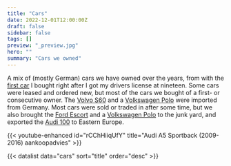 ```yaml
---
title: "Cars"
date: 2022-12-01T12:00:00Z
draft: false
sidebar: false
tags: []
preview: "_preview.jpg"
hero: ""
summary: "Cars we owned"
---
```


A mix of (mostly German) cars we have owned over the years, from with the [first car](#1979-ford-escort-mk-ii) I bought right after I got my drivers license at nineteen. Some cars were leased and ordered new, but most of the cars we bought of a first- or consecutive owner. The [Volvo S60](#2002-volvo-s60) and a [Volkswagen Polo](#1998-volkswagen-polo-mk-3) were imported from Germany. Most cars were sold or traded in after some time, but we also brought the [Ford Escort](#1979-ford-escort-mk-ii) and a [Volkswagen Polo](#1998-volkswagen-polo-mk-3) to the junk yard, and exported the [Audi 100](#1993-audi-100) to Eastern Europe.

{{< youtube-enhanced id="rCChHiiqUfY" title="Audi A5 Sportback (2009-2016) aankoopadvies" >}}

{{< datalist data="cars" sort="title" order="desc" >}}
